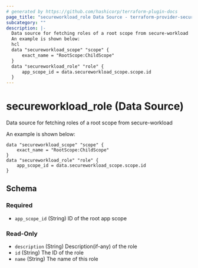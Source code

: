 ```yaml
---
# generated by https://github.com/hashicorp/terraform-plugin-docs
page_title: "secureworkload_role Data Source - terraform-provider-secureworkload"
subcategory: ""
description: |-
  Data source for fetching roles of a root scope from secure-workload
  An example is shown below:
  hcl
  data "secureworkload_scope" "scope" {
      exact_name = "RootScope:ChildScope"
  }
  data "secureworkload_role" "role" {
      app_scope_id = data.secureworkload_scope.scope.id
  }
---
```


# secureworkload_role (Data Source)

Data source for fetching roles of a root scope from secure-workload

An example is shown below: 
```hcl
data "secureworkload_scope" "scope" {
	exact_name = "RootScope:ChildScope"
}
data "secureworkload_role" "role" {
	app_scope_id = data.secureworkload_scope.scope.id
}
```



<!-- schema generated by tfplugindocs -->
## Schema

### Required

- `app_scope_id` (String) ID of the root app scope

### Read-Only

- `description` (String) Description(if-any) of the role
- `id` (String) The ID of the role
- `name` (String) The name of this role


